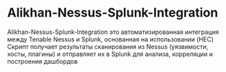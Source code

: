 # Alikhan-Nessus-Splunk-Integration
Alikhan-Nessus-Splunk-Integration  это  автоматизированная интеграция между Tenable Nessus и Splunk, основанная на использовании (HEC)  Скрипт  получает результаты сканирования из Nessus (уязвимости, хосты, плагины) и отправляет их в Splunk для анализа, корреляции и построения дашбордов
